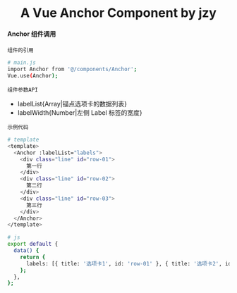 <h1 align="center">
  A Vue Anchor Component by jzy
</h1>

#### Anchor 组件调用

`组件的引用`

```bash
# main.js
import Anchor from '@/components/Anchor';
Vue.use(Anchor);
```

`组件参数API`

- labelList{Array|锚点选项卡的数据列表}
- labelWidth{Number|左侧 Label 标签的宽度}

`示例代码`

```bash
# template
<template>
  <Anchor :labelList="labels">
    <div class="line" id="row-01">
      第一行
    </div>
    <div class="line" id="row-02">
      第二行
    </div>
    <div class="line" id="row-03">
      第三行
    </div>
  </Anchor>
</template>

# js
export default {
  data() {
    return {
      labels: [{ title: '选项卡1', id: 'row-01' }, { title: '选项卡2', id: 'row-02' }, { title: '选项卡3', id: 'row-03' }]
    };
  },
};
```
